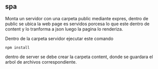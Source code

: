 ## spa 
Monta un servidor con una carpeta public mediante expres, dentro de public se ubica la web page
es servidos porcesa lo que este dentro de content y lo tranforma a json
luego la pagina lo renderiza.

Dentro de la carpeta servidor ejecutar este comando

```
npm install
```

dentro de server se debe crear la carpeta content, donde se guardara el arbol de archivos correspondiente.
